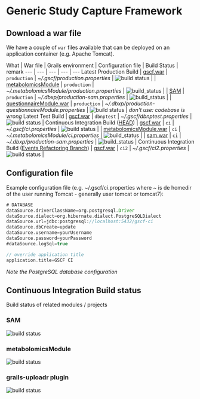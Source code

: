 Generic Study Capture Framework
====

## Download a war file
We have a couple of ```war``` files available that can be deployed on an application container (e.g. Apache Tomcat).  

What | War file | Grails environment | Configuration file | Build Status | remark
--- | --- | --- | --- | ---
Latest Production Build | [gscf.war](http://download.dbnp.org/production/gscf.war) | ```production``` | _~/.gscf/production.properties_ | ![build status](http://jenkins.dbnp.org/job/production-gscf/badge/icon) |
| [metabolomicsModule](http://download.dbnp.org/production/metabolomicsModule.war) | ```production``` | _~/.metabolomicsModule/production.properties_ | ![build_status](http://jenkins.dbnp.org/job/production-metabolomicsModule/badge/icon) |
| [SAM](http://download.dbnp.org/production/sam.war) | ```production``` | _~/.dbxp/production-sam.properties_ | ![build_status](http://jenkins.dbnp.org/job/production-sam/badge/icon) |
| [questionnaireModule.war](http://download.dbnp.org/production/questionnaireModule.war) | ```production``` | _~/.dbxp/production-questionnaireModule.properties_ | ![build status](http://jenkins.dbnp.org/job/production-questionnaireModule/badge/icon) | *don't use: codebase is wrong*
Latest Test Build | [gscf.war](http://download.dbnp.org/dbnptest/gscf.war) | ```dbnptest``` | _~/.gscf/dbnptest.properties_ | ![build status](http://old.jenkins.dbnp.org/jenkins/job/test-gscf/badge/icon) |
Continuous Integration Build ([HEAD](https://github.com/PhenotypeFoundation/GSCF)) | [gscf.war](http://download.dbnp.org/ci/gscf.war) | ```ci``` | _~/.gscf/ci.properties_ | ![build status](http://old.jenkins.dbnp.org/jenkins/job/ci-gscf/badge/icon) |
| [metabolomicsModule.war](http://download.dbnp.org//ci/metabolomicsModule.war) | ```ci``` | _~/.metabolomicsModule/ci.properties_ | ![build_status](http://old.jenkins.dbnp.org/jenkins/job/ci-metabolomicsModule/badge/icon) |
| [sam.war](http://download.dbnp.org//ci/sam.war) | ```ci``` | _~/.dbxp/production-sam.properties_ | ![build_status](http://old.jenkins.dbnp.org/jenkins/job/ci-sam/badge/icon) |
Continuous Integration Build ([Events Refactoring Branch](https://github.com/PhenotypeFoundation/GSCF/tree/events_refactoring)) | [gscf.war](http://download.dbnp.org/ci2/gscf.war) | ```ci2``` | _~/.gscf/ci2.properties_ | ![build status](http://old.jenkins.dbnp.org/jenkins/job/ci2-gscf/badge/icon) |

## Configuration file
Example configuration file (e.g. ~/.gscf/ci.properties where ~ is de homedir of the user running Tomcat - generally user tomcat or tomcat7):

```groovy
# DATABASE
dataSource.driverClassName=org.postgresql.Driver
dataSource.dialect=org.hibernate.dialect.PostgreSQLDialect
dataSource.url=jdbc:postgresql://localhost:5432/gscf-ci
dataSource.dbCreate=update
dataSource.username=yourUsername
dataSource.password=yourPassword
#dataSource.logSql=true

// override application title
application.title=GSCF CI
```

_Note the PostgreSQL database configuration_


## Continuous Integration Build status
Build status of related modules / projects

### SAM

![build status](http://old.jenkins.dbnp.org/jenkins/job/ci-sam/badge/icon)

### metabolomicsModule

![build status](http://old.jenkins.dbnp.org/jenkins/job/ci-metabolomicsModule/badge/icon)

### grails-uploadr plugin

![build status](http://jenkins.osx.eu/job/ci-uploadr/badge/icon)

